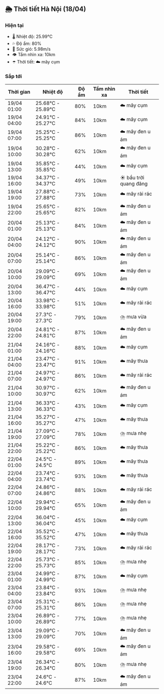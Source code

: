 ## 🌦️ Thời tiết Hà Nội (18/04)

### Hiện tại

- 🌡️ Nhiệt độ: 25.99℃
- 💦 Độ ẩm: 80%
- 💨 Sức gió: 5.98m/s
- 👁️ Tầm nhìn xa: 10km
- ☂️ Thời tiết: ☁️ mây cụm

### Sắp tới

| Thời gian | Nhiệt độ | Độ ẩm | Tầm nhìn xa | Thời tiết |
| --- | --- | --- | --- | --- |
| 19/04 01:00 | 25.68℃ - 25.89℃ | 80% | 10km | ☁️ mây cụm |
| 19/04 04:00 | 24.91℃ - 25.27℃ | 84% | 10km | ☁️ mây cụm |
| 19/04 07:00 | 25.25℃ - 25.25℃ | 86% | 10km | ☁️ mây đen u ám |
| 19/04 10:00 | 30.28℃ - 30.28℃ | 62% | 10km | ☁️ mây đen u ám |
| 19/04 13:00 | 35.85℃ - 35.85℃ | 44% | 10km | ☁️ mây cụm |
| 19/04 16:00 | 34.37℃ - 34.37℃ | 49% | 10km | ☀️ bầu trời quang đãng |
| 19/04 19:00 | 27.88℃ - 27.88℃ | 73% | 10km | ☁️ mây rải rác |
| 19/04 22:00 | 25.65℃ - 25.65℃ | 82% | 10km | ☁️ mây đen u ám |
| 20/04 01:00 | 25.13℃ - 25.13℃ | 84% | 10km | ☁️ mây đen u ám |
| 20/04 04:00 | 24.12℃ - 24.12℃ | 90% | 10km | ☁️ mây đen u ám |
| 20/04 07:00 | 25.14℃ - 25.14℃ | 86% | 10km | ☁️ mây đen u ám |
| 20/04 10:00 | 29.09℃ - 29.09℃ | 69% | 10km | ☁️ mây đen u ám |
| 20/04 13:00 | 36.47℃ - 36.47℃ | 44% | 10km | ☁️ mây cụm |
| 20/04 16:00 | 33.98℃ - 33.98℃ | 51% | 10km | ☁️ mây rải rác |
| 20/04 19:00 | 27.3℃ - 27.3℃ | 79% | 10km | ⛈️ mưa vừa |
| 20/04 22:00 | 24.81℃ - 24.81℃ | 87% | 10km | ☁️ mây đen u ám |
| 21/04 01:00 | 24.16℃ - 24.16℃ | 88% | 10km | ☁️ mây cụm |
| 21/04 04:00 | 23.47℃ - 23.47℃ | 91% | 10km | ☁️ mây thưa |
| 21/04 07:00 | 24.97℃ - 24.97℃ | 86% | 10km | ☁️ mây rải rác |
| 21/04 10:00 | 30.97℃ - 30.97℃ | 62% | 10km | ☁️ mây đen u ám |
| 21/04 13:00 | 36.33℃ - 36.33℃ | 43% | 10km | ☁️ mây cụm |
| 21/04 16:00 | 35.27℃ - 35.27℃ | 47% | 10km | ☁️ mây thưa |
| 21/04 19:00 | 27.09℃ - 27.09℃ | 78% | 10km | ⛈️ mưa nhẹ |
| 21/04 22:00 | 25.22℃ - 25.22℃ | 86% | 10km | ☁️ mây thưa |
| 22/04 01:00 | 24.5℃ - 24.5℃ | 89% | 10km | ☁️ mây thưa |
| 22/04 04:00 | 23.74℃ - 23.74℃ | 93% | 10km | ☁️ mây thưa |
| 22/04 07:00 | 24.86℃ - 24.86℃ | 88% | 10km | ☁️ mây rải rác |
| 22/04 10:00 | 29.94℃ - 29.94℃ | 65% | 10km | ☁️ mây đen u ám |
| 22/04 13:00 | 36.04℃ - 36.04℃ | 45% | 10km | ☁️ mây cụm |
| 22/04 16:00 | 35.52℃ - 35.52℃ | 47% | 10km | ☁️ mây thưa |
| 22/04 19:00 | 28.17℃ - 28.17℃ | 73% | 10km | ☁️ mây rải rác |
| 22/04 22:00 | 25.73℃ - 25.73℃ | 85% | 10km | ⛈️ mưa nhẹ |
| 23/04 01:00 | 24.99℃ - 24.99℃ | 87% | 10km | ☁️ mây cụm |
| 23/04 04:00 | 23.84℃ - 23.84℃ | 93% | 10km | ⛈️ mưa nhẹ |
| 23/04 07:00 | 25.31℃ - 25.31℃ | 86% | 10km | ⛈️ mưa nhẹ |
| 23/04 10:00 | 26.89℃ - 26.89℃ | 77% | 10km | ⛈️ mưa nhẹ |
| 23/04 13:00 | 29.09℃ - 29.09℃ | 70% | 10km | ☁️ mây đen u ám |
| 23/04 16:00 | 29.58℃ - 29.58℃ | 69% | 10km | ☁️ mây đen u ám |
| 23/04 19:00 | 26.34℃ - 26.34℃ | 80% | 10km | ⛈️ mưa nhẹ |
| 23/04 22:00 | 24.6℃ - 24.6℃ | 87% | 10km | ☁️ mây đen u ám |
